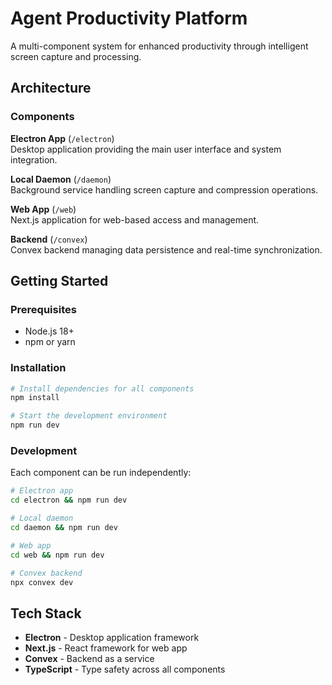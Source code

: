 # Agent Productivity Platform

A multi-component system for enhanced productivity through intelligent screen capture and processing.

## Architecture

### Components

**Electron App** (`/electron`)  
Desktop application providing the main user interface and system integration.

**Local Daemon** (`/daemon`)  
Background service handling screen capture and compression operations.

**Web App** (`/web`)  
Next.js application for web-based access and management.

**Backend** (`/convex`)  
Convex backend managing data persistence and real-time synchronization.

## Getting Started

### Prerequisites
- Node.js 18+
- npm or yarn

### Installation

```bash
# Install dependencies for all components
npm install

# Start the development environment
npm run dev
```

### Development

Each component can be run independently:

```bash
# Electron app
cd electron && npm run dev

# Local daemon
cd daemon && npm run dev

# Web app
cd web && npm run dev

# Convex backend
npx convex dev
```

## Tech Stack

- **Electron** - Desktop application framework
- **Next.js** - React framework for web app
- **Convex** - Backend as a service
- **TypeScript** - Type safety across all components